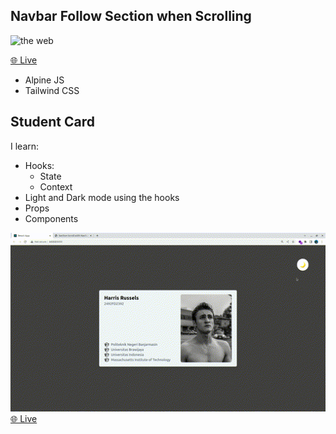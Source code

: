 ## Navbar Follow Section when Scrolling 
![the web](./AlpineJS/section-scroll-navbar-things/theweb.gif)

[🌐 Live](https://afifabroory.github.io/prototyping/AlpineJS/section-scroll-navbar-things/)

- Alpine JS
- Tailwind CSS

## Student Card
I learn:
- Hooks:
    - State
    - Context
- Light and Dark mode using the hooks
- Props
- Components

![the web](./ReactJS/student-card/theweb.gif)
[🌐 Live](https://afifabroory.github.io/prototyping/ReactJS/student-card/build/)